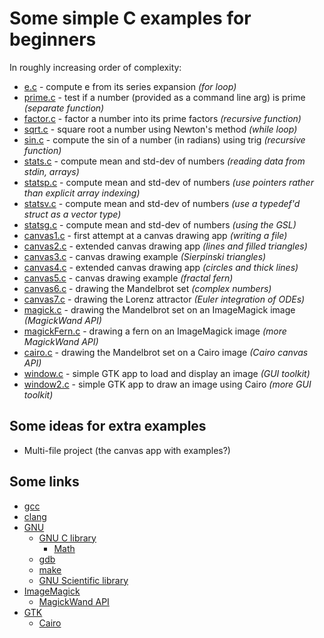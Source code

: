 # Some simple C examples for beginners

In roughly increasing order of complexity:

* [e.c](e.c) - compute e from its series expansion *(for loop)*
* [prime.c](prime.c) - test if a number (provided as a command line arg) is prime *(separate function)*
* [factor.c](factor.c) - factor a number into its prime factors *(recursive function)*
* [sqrt.c](sqrt.c) - square root a number using Newton's method *(while loop)*
* [sin.c](sin.c) - compute the sin of a number (in radians) using trig *(recursive function)*
* [stats.c](stats.c) - compute mean and std-dev of numbers *(reading data from stdin, arrays)*
* [statsp.c](statsp.c) - compute mean and std-dev of numbers *(use pointers rather than explicit array indexing)*
* [statsv.c](statsv.c) - compute mean and std-dev of numbers *(use a typedef'd struct as a vector type)*
* [statsg.c](statsg.c) - compute mean and std-dev of numbers *(using the GSL)*
* [canvas1.c](canvas1.c) - first attempt at a canvas drawing app *(writing a file)*
* [canvas2.c](canvas2.c) - extended canvas drawing app *(lines and filled triangles)*
* [canvas3.c](canvas3.c) - canvas drawing example *(Sierpinski triangles)*
* [canvas4.c](canvas4.c) - extended canvas drawing app *(circles and thick lines)*
* [canvas5.c](canvas5.c) - canvas drawing example *(fractal fern)*
* [canvas6.c](canvas6.c) - drawing the Mandelbrot set *(complex numbers)*
* [canvas7.c](canvas7.c) - drawing the Lorenz attractor *(Euler integration of ODEs)*
* [magick.c](magick.c) - drawing the Mandelbrot set on an ImageMagick image *(MagickWand API)*
* [magickFern.c](magickFern.c) - drawing a fern on an ImageMagick image *(more MagickWand API)*
* [cairo.c](cairo.c) - drawing the Mandelbrot set on a Cairo image *(Cairo canvas API)*
* [window.c](window.c) - simple GTK app to load and display an image *(GUI toolkit)*
* [window2.c](window2.c) - simple GTK app to draw an image using Cairo *(more GUI toolkit)*

## Some ideas for extra examples

* Multi-file project (the canvas app with examples?)


## Some links

* [gcc](https://gcc.gnu.org/)
* [clang](https://clang.llvm.org/)
* [GNU](https://directory.fsf.org/wiki/GNU)
    * [GNU C library](https://www.gnu.org/software/libc/manual/html_node/index.html)
	    * [Math](https://www.gnu.org/software/libc/manual/html_node/Mathematics.html)
    * [gdb](https://sourceware.org/gdb/current/onlinedocs/gdb.html/)
    * [make](https://www.gnu.org/software/make/)
    * [GNU Scientific library](https://www.gnu.org/software/gsl/doc/html/index.html)
* [ImageMagick](https://imagemagick.org/)
    * [MagickWand API](https://imagemagick.org/script/magick-wand.php)
* [GTK](https://www.gtk.org/)
    * [Cairo](https://www.cairographics.org/documentation/)
